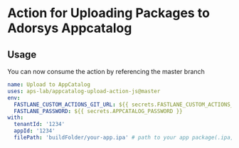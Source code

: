 # Action for Uploading Packages to Adorsys Appcatalog

## Usage

You can now consume the action by referencing the master branch

``` yaml
name: Upload to AppCatalog
uses: aps-lab/appcatalog-upload-action-js@master
env: 
  FASTLANE_CUSTOM_ACTIONS_GIT_URL: ${{ secrets.FASTLANE_CUSTOM_ACTIONS_GIT_URL }}
  FASTLANE_PASSWORD: ${{ secrets.APPCATALOG_PASSWORD }} 
with:
  tenantId: '1234'
  appId: '1234' 
  filePath: 'buildFolder/your-app.ipa' # path to your app package(.ipa, .apk) relative to your working directory 
```
